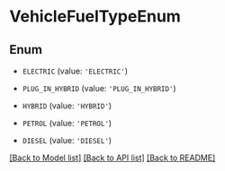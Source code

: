 # VehicleFuelTypeEnum


## Enum

* `ELECTRIC` (value: `'ELECTRIC'`)

* `PLUG_IN_HYBRID` (value: `'PLUG_IN_HYBRID'`)

* `HYBRID` (value: `'HYBRID'`)

* `PETROL` (value: `'PETROL'`)

* `DIESEL` (value: `'DIESEL'`)

[[Back to Model list]](../README.md#documentation-for-models) [[Back to API list]](../README.md#documentation-for-api-endpoints) [[Back to README]](../README.md)


